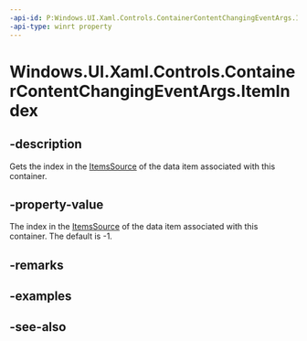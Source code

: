 ```yaml
---
-api-id: P:Windows.UI.Xaml.Controls.ContainerContentChangingEventArgs.ItemIndex
-api-type: winrt property
---
```


<!-- Property syntax
public int ItemIndex { get; }
-->

# Windows.UI.Xaml.Controls.ContainerContentChangingEventArgs.ItemIndex

## -description
Gets the index in the [ItemsSource](itemscontrol_itemssource.md) of the data item associated with this container.



## -property-value
The index in the [ItemsSource](itemscontrol_itemssource.md) of the data item associated with this container. The default is -1.

## -remarks

## -examples

## -see-also
